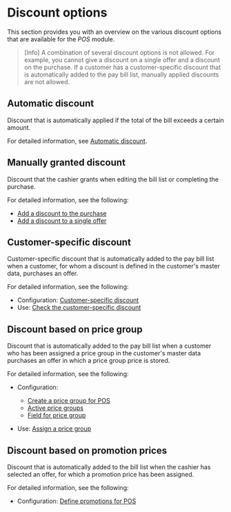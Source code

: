 # Discount options

This section provides you with an overview on the various discount options that are available for the *POS* module.

> [Info] A combination of several discount options is not allowed. For example, you cannot give a discount on a single offer and a discount on the purchase. If a customer has a customer-specific discount that is automatically added to the pay bill list, manually applied discounts are not allowed.


## Automatic discount

Discount that is automatically applied if the total of the bill exceeds a certain amount.  

For detailed information, see [Automatic discount](../UserInterface/02a_GlobalSettings.md#automatic-discount).



## Manually granted discount

Discount that the cashier grants when editing the bill list or completing the purchase.

For detailed information, see the following:
- [Add a discount to the purchase](../Operation/04_CompletePurchase.md#add-a-discount-to-the-purchase)
- [Add a discount to a single offer](../Operation/03_EditBillList.md#add-a-discount-to-a-single-offer)



## Customer-specific discount

Customer-specific discount that is automatically added to the pay bill list when a customer, for whom a discount is defined in the customer's master data, purchases an offer.   

For detailed information, see the following:
- Configuration: [Customer-specific discount](../UserInterface/02a_GlobalSettings.md#customer-specific-discount)
- Use: [Check the customer-specific discount](../Operation/04_CompletePurchase.md#check-the-customer-specific-discount)



## Discount based on price group

Discount that is automatically added to the pay bill list when a customer who has been assigned a price group in the customer's master data purchases an offer in which a price group price is stored.

For detailed information, see the following:
- Configuration:   
    - [Create a price group for POS](../Integration/07_ManageOffers.md#create-a-price-group-for-pos)
    - [Active price groups](../UserInterface/02a_GlobalSettings.md#active-price-groups)
    - [Field for price group](../UserInterface/02a_GlobalSettings.md#field-for-price-group)

- Use: [Assign a price group](../Operation/04_CompletePurchase.md#assign-a-price-group)



## Discount based on promotion prices 

Discount that is automatically added to the bill list when the cashier has selected an offer, for which a promotion price has been assigned.  

For detailed information, see the following:

- Configuration: [Define promotions for POS](../Integration/07_ManageOffers.md#define-promotions-for-pos)